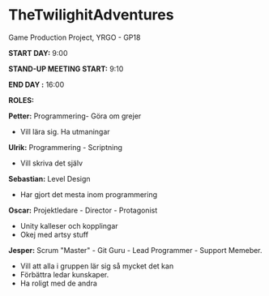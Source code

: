 # TheTwilighitAdventures
Game Production Project, YRGO - GP18


**START DAY:** 9:00

**STAND-UP MEETING START:** 9:10

**END DAY :** 16:00

**ROLES:**

**Petter:** Programmering- Göra om grejer
  - Vill lära sig. Ha utmaningar

**Ulrik:** Programmering - Scriptning
  - Vill skriva det själv
  
**Sebastian:** Level Design
  - Har gjort det mesta inom programmering 
  
**Oscar:** Projektledare - Director - Protagonist
  - Unity kalleser och kopplingar
  - Okej med artsy stuff
  
**Jesper:** Scrum "Master" - Git Guru - Lead Programmer - Support Memeber. 
  - Vill att alla i gruppen lär sig så mycket det kan
  - Förbättra ledar kunskaper.
  - Ha roligt med de andra
